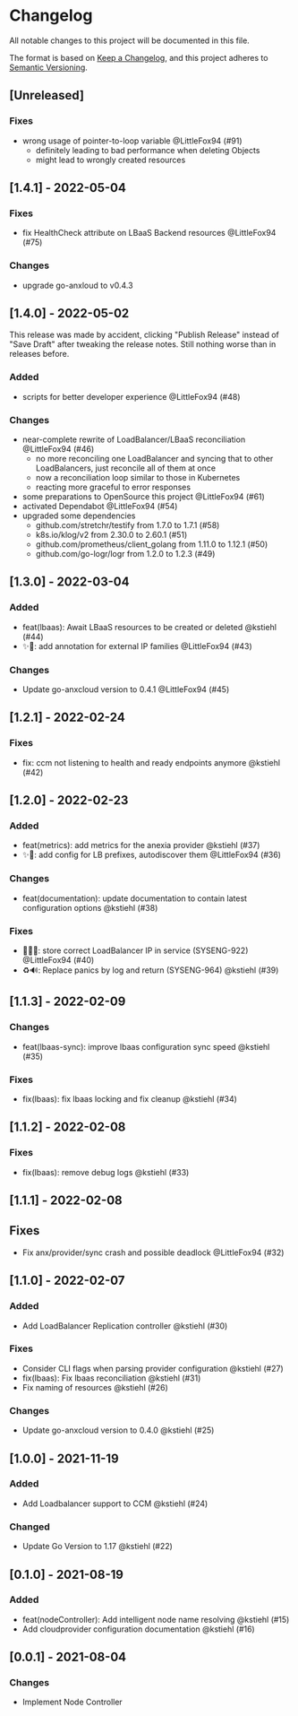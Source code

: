 # Changelog

All notable changes to this project will be documented in this file.

The format is based on [Keep a Changelog](https://keepachangelog.com/en/1.0.0/),
and this project adheres to [Semantic Versioning](https://semver.org/spec/v2.0.0.html).

## [Unreleased]

<!--
Please add your changelog entry under this comment in the correct category (Security, Fixed, Added, Changed, Deprecated, Removed - in this order).
-->

### Fixes

* wrong usage of pointer-to-loop variable @LittleFox94 (#91)
  - definitely leading to bad performance when deleting Objects
  - might lead to wrongly created resources

## [1.4.1] - 2022-05-04

### Fixes
* fix HealthCheck attribute on LBaaS Backend resources @LittleFox94 (#75)

### Changes
* upgrade go-anxloud to v0.4.3


## [1.4.0] - 2022-05-02

This release was made by accident, clicking "Publish Release" instead of "Save Draft" after tweaking the release notes.
Still nothing worse than in releases before.

### Added
* scripts for better developer experience @LittleFox94 (#48)

### Changes
* near-complete rewrite of LoadBalancer/LBaaS reconciliation @LittleFox94 (#46)
  - no more reconciling one LoadBalancer and syncing that to other LoadBalancers, just reconcile all of them at once
  - now a reconciliation loop similar to those in Kubernetes
  - reacting more graceful to error responses
* some preparations to OpenSource this project @LittleFox94 (#61)
* activated Dependabot @LittleFox94 (#54)
* upgraded some dependencies
  - github.com/stretchr/testify from 1.7.0 to 1.7.1 (#58)
  - k8s.io/klog/v2 from 2.30.0 to 2.60.1 (#51)
  - github.com/prometheus/client\_golang from 1.11.0 to 1.12.1 (#50)
  - github.com/go-logr/logr from 1.2.0 to 1.2.3 (#49)


## [1.3.0] - 2022-03-04

### Added
* feat(lbaas): Await LBaaS resources to be created or deleted @kstiehl (#44)
* ✨📝: add annotation for external IP families @LittleFox94 (#43)

### Changes
* Update go-anxcloud version to 0.4.1 @LittleFox94 (#45)


## [1.2.1] - 2022-02-24

### Fixes
* fix: ccm not listening to health and ready endpoints anymore @kstiehl (#42)


## [1.2.0] - 2022-02-23

### Added
* feat(metrics): add metrics for the anexia provider @kstiehl (#37)
* ✨🎨: add config for LB prefixes, autodiscover them @LittleFox94 (#36)

### Changes
* feat(documentation): update documentation to contain latest configuration options @kstiehl (#38)

### Fixes
* 💩✨🐛: store correct LoadBalancer IP in service (SYSENG-922) @LittleFox94 (#40) 
* ♻️🔊: Replace panics by log and return (SYSENG-964) @kstiehl (#39)


## [1.1.3] - 2022-02-09

### Changes
* feat(lbaas-sync): improve lbaas configuration sync speed @kstiehl (#35)

### Fixes
* fix(lbaas): fix lbaas locking and fix cleanup @kstiehl (#34)


## [1.1.2] - 2022-02-08

### Fixes
* fix(lbaas): remove debug logs @kstiehl (#33)


## [1.1.1] - 2022-02-08

## Fixes
* Fix anx/provider/sync crash and possible deadlock @LittleFox94 (#32)


## [1.1.0] - 2022-02-07

### Added
* Add LoadBalancer Replication controller @kstiehl (#30)

### Fixes
* Consider CLI flags when parsing provider configuration @kstiehl (#27)
* fix(lbaas): Fix lbaas reconciliation @kstiehl (#31)
* Fix naming of resources @kstiehl (#26)

### Changes
* Update go-anxcloud version to 0.4.0 @kstiehl (#25)


## [1.0.0] - 2021-11-19

### Added
* Add Loadbalancer support to CCM @kstiehl (#24)

### Changed
* Update Go Version to 1.17 @kstiehl (#22)


## [0.1.0] - 2021-08-19

### Added
* feat(nodeController): Add intelligent node name resolving @kstiehl (#15)
* Add cloudprovider configuration documentation @kstiehl (#16)


## [0.0.1] - 2021-08-04

### Changes
* Implement Node Controller
